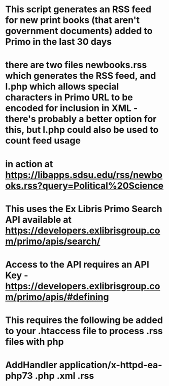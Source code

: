 # This script generates an RSS feed for new print books (that aren't government documents) added to Primo in the last 30 days

# there are two files newbooks.rss which generates the RSS feed, and l.php which allows special characters in Primo URL to be encoded for inclusion in XML - there's probably a better option for this, but l.php could also be used to count feed usage 

# in action at https://libapps.sdsu.edu/rss/newbooks.rss?query=Political%20Science

# This uses the Ex Libris Primo Search API available at https://developers.exlibrisgroup.com/primo/apis/search/
# Access to the API requires an API Key - https://developers.exlibrisgroup.com/primo/apis/#defining
# This requires the following be added to your .htaccess file to process .rss files with php
# AddHandler application/x-httpd-ea-php73 .php .xml .rss
